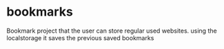 # bookmarks
Bookmark project that the user can store regular used websites. using the localstorage it saves the previous saved bookmarks
